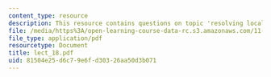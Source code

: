 ```yaml
---
content_type: resource
description: This resource contains questions on topic 'resolving local disputes'.
file: /media/https%3A/open-learning-course-data-rc.s3.amazonaws.com/11-007-resolving-public-disputes-spring-2005/81504e25d6c79e6fd30326aa50d3b071_lect_18.pdf
file_type: application/pdf
resourcetype: Document
title: lect_18.pdf
uid: 81504e25-d6c7-9e6f-d303-26aa50d3b071
---
```

